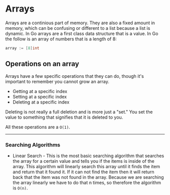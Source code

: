 # Arrays

Arrays are a continious part of memory. They are also a fixed amount in memory, which can be confusing or different to a list because a list is dynamic. In Go arrays are a first class data structure that is a value. In Go the follow is an array of numbers that is a length of 8:

```go
array := [8]int
```

## Operations on an array

Arrays have a few specific operations that they can do, though it's important to remember you cannot grow an array.

* Getting at a specific index
* Setting at a specific index
* Deleting at a specific index

Deleting is not really a full deletion and is more just a "set." You set the value to something that signifies that it is deleted to you.

All these operations are a `O(1)`.

---

### Searching Algorithms

* Linear Search - This is the most basic searching algorithm that searches the array for a certain value and tells you if the items is inside of the array. This algorithm will linearly search this array until it finds the item and return that it found it. If it can not find the item then it will return back that the item was not found in the array. Because we are searching the array linearly we have to do that n times, so therefore the algorithm is `O(n)`.

